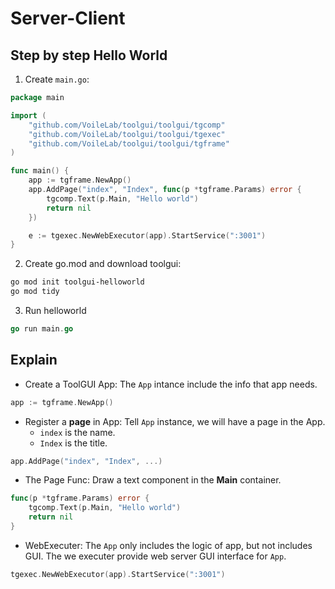 # Server-Client

## Step by step Hello World

1. Create `main.go`:

```go
package main

import (
	"github.com/VoileLab/toolgui/toolgui/tgcomp"
	"github.com/VoileLab/toolgui/toolgui/tgexec"
	"github.com/VoileLab/toolgui/toolgui/tgframe"
)

func main() {
	app := tgframe.NewApp()
	app.AddPage("index", "Index", func(p *tgframe.Params) error {
		tgcomp.Text(p.Main, "Hello world")
		return nil
	})

	e := tgexec.NewWebExecutor(app).StartService(":3001")
}

```

2. Create go.mod and download toolgui:

```bash
go mod init toolgui-helloworld
go mod tidy
```

3. Run helloworld

```go
go run main.go
```

## Explain

* Create a ToolGUI App: The `App` intance include the info that app needs.

```go
app := tgframe.NewApp()
```

* Register a **page** in App: Tell `App` instance, we will have a page in the App.
  * `index` is the name.
  * `Index` is the title.

```go
app.AddPage("index", "Index", ...)
```

* The Page Func: Draw a text component in the **Main** container.

```go
func(p *tgframe.Params) error {
	tgcomp.Text(p.Main, "Hello world")
	return nil
}
```

* WebExecuter: The `App` only includes the logic of app, but not includes GUI.
The we executer provide web server GUI interface for `App`.

```go
tgexec.NewWebExecutor(app).StartService(":3001")
```
